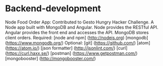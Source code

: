 # Backend-development
Node Food Order App:
Contributed to Gesto Hungry Hacker Challenge.
A Node app built with MongoDB and Angular. Node provides the RESTful API. Angular provides the front end and accesses the API. MongoDB stores client orders.
Required:
[node and npm] (http://nodejs.org) [mongodb] (https://www.mongodb.org/)
Optional:
[git] (https://github.com/) [atom] (https://atom.io/) [json formatter] (http://jsonlint.com/) [curl] (https://curl.haxx.se/) [postman] (https://www.getpostman.com/) [mongobooster] (http://mongobooster.com/)
